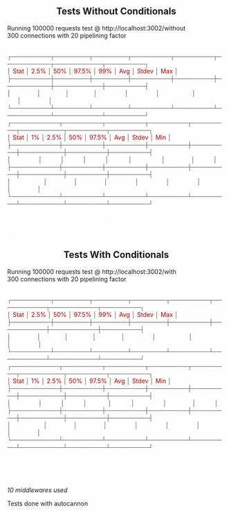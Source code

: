 <h2 style="text-align:center;"><b>Tests Without Conditionals</b> </h2>
 

 
Running 100000 requests test @ http://localhost:3002/without<br/>300 connections with 20 pipelining factor<br/><br/>
 

 
<span style="color:#555">┌─────────<span style="color:#FFF"><span style="color:#555">┬────────<span style="color:#FFF"><span style="color:#555">┬────────<span style="color:#FFF"><span style="color:#555">┬─────────<span style="color:#FFF"><span style="color:#555">┬─────────<span style="color:#FFF"><span style="color:#555">┬───────────<span style="color:#FFF"><span style="color:#555">┬───────────<span style="color:#FFF"><span style="color:#555">┬─────────┐<span style="color:#FFF"><br/><span style="color:#555">│<span style="color:#FFF"><span style="color:#A00"> Stat    <span style="color:#FFF"><span style="color:#555">│<span style="color:#FFF"><span style="color:#A00"> 2.5%   <span style="color:#FFF"><span style="color:#555">│<span style="color:#FFF"><span style="color:#A00"> 50%    <span style="color:#FFF"><span style="color:#555">│<span style="color:#FFF"><span style="color:#A00"> 97.5%   <span style="color:#FFF"><span style="color:#555">│<span style="color:#FFF"><span style="color:#A00"> 99%     <span style="color:#FFF"><span style="color:#555">│<span style="color:#FFF"><span style="color:#A00"> Avg       <span style="color:#FFF"><span style="color:#555">│<span style="color:#FFF"><span style="color:#A00"> Stdev     <span style="color:#FFF"><span style="color:#555">│<span style="color:#FFF"><span style="color:#A00"> Max     <span style="color:#FFF"><span style="color:#555">│<span style="color:#FFF"><br/><span style="color:#555">├─────────<span style="color:#FFF"><span style="color:#555">┼────────<span style="color:#FFF"><span style="color:#555">┼────────<span style="color:#FFF"><span style="color:#555">┼─────────<span style="color:#FFF"><span style="color:#555">┼─────────<span style="color:#FFF"><span style="color:#555">┼───────────<span style="color:#FFF"><span style="color:#555">┼───────────<span style="color:#FFF"><span style="color:#555">┼─────────┤<span style="color:#FFF"><br/><span style="color:#555">│<span style="color:#FFF"> Latency <span style="color:#555">│<span style="color:#FFF"> 235 ms <span style="color:#555">│<span style="color:#FFF"> 375 ms <span style="color:#555">│<span style="color:#FFF"> 1008 ms <span style="color:#555">│<span style="color:#FFF"> 1389 ms <span style="color:#555">│<span style="color:#FFF"> 410.87 ms <span style="color:#555">│<span style="color:#FFF"> 169.74 ms <span style="color:#555">│<span style="color:#FFF"> 1645 ms <span style="color:#555">│<span style="color:#FFF"><br/><span style="color:#555">└─────────<span style="color:#FFF"><span style="color:#555">┴────────<span style="color:#FFF"><span style="color:#555">┴────────<span style="color:#FFF"><span style="color:#555">┴─────────<span style="color:#FFF"><span style="color:#555">┴─────────<span style="color:#FFF"><span style="color:#555">┴───────────<span style="color:#FFF"><span style="color:#555">┴───────────<span style="color:#FFF"><span style="color:#555">┴─────────┘<span style="color:#FFF"><br/><span style="color:#555">┌───────────<span style="color:#FFF"><span style="color:#555">┬─────────<span style="color:#FFF"><span style="color:#555">┬─────────<span style="color:#FFF"><span style="color:#555">┬─────────<span style="color:#FFF"><span style="color:#555">┬─────────<span style="color:#FFF"><span style="color:#555">┬──────────<span style="color:#FFF"><span style="color:#555">┬─────────<span style="color:#FFF"><span style="color:#555">┬─────────┐<span style="color:#FFF"><br/><span style="color:#555">│<span style="color:#FFF"><span style="color:#A00"> Stat      <span style="color:#FFF"><span style="color:#555">│<span style="color:#FFF"><span style="color:#A00"> 1%      <span style="color:#FFF"><span style="color:#555">│<span style="color:#FFF"><span style="color:#A00"> 2.5%    <span style="color:#FFF"><span style="color:#555">│<span style="color:#FFF"><span style="color:#A00"> 50%     <span style="color:#FFF"><span style="color:#555">│<span style="color:#FFF"><span style="color:#A00"> 97.5%   <span style="color:#FFF"><span style="color:#555">│<span style="color:#FFF"><span style="color:#A00"> Avg      <span style="color:#FFF"><span style="color:#555">│<span style="color:#FFF"><span style="color:#A00"> Stdev   <span style="color:#FFF"><span style="color:#555">│<span style="color:#FFF"><span style="color:#A00"> Min     <span style="color:#FFF"><span style="color:#555">│<span style="color:#FFF"><br/><span style="color:#555">├───────────<span style="color:#FFF"><span style="color:#555">┼─────────<span style="color:#FFF"><span style="color:#555">┼─────────<span style="color:#FFF"><span style="color:#555">┼─────────<span style="color:#FFF"><span style="color:#555">┼─────────<span style="color:#FFF"><span style="color:#555">┼──────────<span style="color:#FFF"><span style="color:#555">┼─────────<span style="color:#FFF"><span style="color:#555">┼─────────┤<span style="color:#FFF"><br/><span style="color:#555">│<span style="color:#FFF"> Req/Sec   <span style="color:#555">│<span style="color:#FFF"> 6923    <span style="color:#555">│<span style="color:#FFF"> 6923    <span style="color:#555">│<span style="color:#FFF"> 14911   <span style="color:#555">│<span style="color:#FFF"> 16831   <span style="color:#555">│<span style="color:#FFF"> 13474.58 <span style="color:#555">│<span style="color:#FFF"> 3410.52 <span style="color:#555">│<span style="color:#FFF"> 6920    <span style="color:#555">│<span style="color:#FFF"><br/><span style="color:#555">├───────────<span style="color:#FFF"><span style="color:#555">┼─────────<span style="color:#FFF"><span style="color:#555">┼─────────<span style="color:#FFF"><span style="color:#555">┼─────────<span style="color:#FFF"><span style="color:#555">┼─────────<span style="color:#FFF"><span style="color:#555">┼──────────<span style="color:#FFF"><span style="color:#555">┼─────────<span style="color:#FFF"><span style="color:#555">┼─────────┤<span style="color:#FFF"><br/><span style="color:#555">│<span style="color:#FFF"> Bytes/Sec <span style="color:#555">│<span style="color:#FFF"> 1.49 MB <span style="color:#555">│<span style="color:#FFF"> 1.49 MB <span style="color:#555">│<span style="color:#FFF"> 3.23 MB <span style="color:#555">│<span style="color:#FFF"> 3.62 MB <span style="color:#555">│<span style="color:#FFF"> 2.95 MB  <span style="color:#555">│<span style="color:#FFF"> 698 kB  <span style="color:#555">│<span style="color:#FFF"> 1.49 MB <span style="color:#555">│<span style="color:#FFF"><br/><span style="color:#555">└───────────<span style="color:#FFF"><span style="color:#555">┴─────────<span style="color:#FFF"><span style="color:#555">┴─────────<span style="color:#FFF"><span style="color:#555">┴─────────<span style="color:#FFF"><span style="color:#555">┴─────────<span style="color:#FFF"><span style="color:#555">┴──────────<span style="color:#FFF"><span style="color:#555">┴─────────<span style="color:#FFF"><span style="color:#555">┴─────────┘<span style="color:#FFF"><br/><br/>Req/Bytes counts sampled once per second.<br/><br/>94k requests in 7.25s, 20.6 MB read<br/></span></span></span></span></span></span></span></span></span></span></span></span></span></span></span></span></span></span></span></span></span></span></span></span></span></span></span></span></span></span></span></span></span></span></span></span></span></span></span></span></span></span></span></span></span></span></span></span></span></span></span></span></span></span></span></span></span></span></span></span></span></span></span></span></span></span></span></span></span></span></span></span></span></span></span></span></span></span></span></span></span></span></span></span></span></span></span></span></span></span></span></span></span></span></span></span></span></span></span></span></span></span></span></span></span></span></span></span></span></span></span></span></span></span></span></span></span></span></span></span></span></span></span></span></span></span></span></span></span></span></span></span></span></span></span></span></span></span></span></span></span></span></span></span></span></span></span></span></span></span></span></span></span></span></span></span></span></span></span></span></span></span></span></span></span></span></span></span></span></span></span></span></span></span></span></span></span></span></span></span></span></span></span></span></span></span></span></span></span></span></span></span></span></span></span></span></span></span></span></span></span></span></span></span></span></span></span></span></span></span></span></span></span></span></span></span></span></span></span></span></span></span></span></span></span></span></span></span></span></span></span></span></span></span>
 

 
<h2 style="text-align:center;"><b>Tests With Conditionals</b> </h2> 
 

 
Running 100000 requests test @ http://localhost:3002/with<br/>300 connections with 20 pipelining factor<br/><br/>
 

 
<span style="color:#555">┌─────────<span style="color:#FFF"><span style="color:#555">┬────────<span style="color:#FFF"><span style="color:#555">┬────────<span style="color:#FFF"><span style="color:#555">┬────────<span style="color:#FFF"><span style="color:#555">┬─────────<span style="color:#FFF"><span style="color:#555">┬───────────<span style="color:#FFF"><span style="color:#555">┬───────────<span style="color:#FFF"><span style="color:#555">┬─────────┐<span style="color:#FFF"><br/><span style="color:#555">│<span style="color:#FFF"><span style="color:#A00"> Stat    <span style="color:#FFF"><span style="color:#555">│<span style="color:#FFF"><span style="color:#A00"> 2.5%   <span style="color:#FFF"><span style="color:#555">│<span style="color:#FFF"><span style="color:#A00"> 50%    <span style="color:#FFF"><span style="color:#555">│<span style="color:#FFF"><span style="color:#A00"> 97.5%  <span style="color:#FFF"><span style="color:#555">│<span style="color:#FFF"><span style="color:#A00"> 99%     <span style="color:#FFF"><span style="color:#555">│<span style="color:#FFF"><span style="color:#A00"> Avg       <span style="color:#FFF"><span style="color:#555">│<span style="color:#FFF"><span style="color:#A00"> Stdev     <span style="color:#FFF"><span style="color:#555">│<span style="color:#FFF"><span style="color:#A00"> Max     <span style="color:#FFF"><span style="color:#555">│<span style="color:#FFF"><br/><span style="color:#555">├─────────<span style="color:#FFF"><span style="color:#555">┼────────<span style="color:#FFF"><span style="color:#555">┼────────<span style="color:#FFF"><span style="color:#555">┼────────<span style="color:#FFF"><span style="color:#555">┼─────────<span style="color:#FFF"><span style="color:#555">┼───────────<span style="color:#FFF"><span style="color:#555">┼───────────<span style="color:#FFF"><span style="color:#555">┼─────────┤<span style="color:#FFF"><br/><span style="color:#555">│<span style="color:#FFF"> Latency <span style="color:#555">│<span style="color:#FFF"> 214 ms <span style="color:#555">│<span style="color:#FFF"> 377 ms <span style="color:#555">│<span style="color:#FFF"> 868 ms <span style="color:#555">│<span style="color:#FFF"> 1229 ms <span style="color:#555">│<span style="color:#FFF"> 407.27 ms <span style="color:#555">│<span style="color:#FFF"> 147.99 ms <span style="color:#555">│<span style="color:#FFF"> 1528 ms <span style="color:#555">│<span style="color:#FFF"><br/><span style="color:#555">└─────────<span style="color:#FFF"><span style="color:#555">┴────────<span style="color:#FFF"><span style="color:#555">┴────────<span style="color:#FFF"><span style="color:#555">┴────────<span style="color:#FFF"><span style="color:#555">┴─────────<span style="color:#FFF"><span style="color:#555">┴───────────<span style="color:#FFF"><span style="color:#555">┴───────────<span style="color:#FFF"><span style="color:#555">┴─────────┘<span style="color:#FFF"><br/><span style="color:#555">┌───────────<span style="color:#FFF"><span style="color:#555">┬─────────<span style="color:#FFF"><span style="color:#555">┬─────────<span style="color:#FFF"><span style="color:#555">┬─────────<span style="color:#FFF"><span style="color:#555">┬─────────<span style="color:#FFF"><span style="color:#555">┬──────────<span style="color:#FFF"><span style="color:#555">┬─────────<span style="color:#FFF"><span style="color:#555">┬─────────┐<span style="color:#FFF"><br/><span style="color:#555">│<span style="color:#FFF"><span style="color:#A00"> Stat      <span style="color:#FFF"><span style="color:#555">│<span style="color:#FFF"><span style="color:#A00"> 1%      <span style="color:#FFF"><span style="color:#555">│<span style="color:#FFF"><span style="color:#A00"> 2.5%    <span style="color:#FFF"><span style="color:#555">│<span style="color:#FFF"><span style="color:#A00"> 50%     <span style="color:#FFF"><span style="color:#555">│<span style="color:#FFF"><span style="color:#A00"> 97.5%   <span style="color:#FFF"><span style="color:#555">│<span style="color:#FFF"><span style="color:#A00"> Avg      <span style="color:#FFF"><span style="color:#555">│<span style="color:#FFF"><span style="color:#A00"> Stdev   <span style="color:#FFF"><span style="color:#555">│<span style="color:#FFF"><span style="color:#A00"> Min     <span style="color:#FFF"><span style="color:#555">│<span style="color:#FFF"><br/><span style="color:#555">├───────────<span style="color:#FFF"><span style="color:#555">┼─────────<span style="color:#FFF"><span style="color:#555">┼─────────<span style="color:#FFF"><span style="color:#555">┼─────────<span style="color:#FFF"><span style="color:#555">┼─────────<span style="color:#FFF"><span style="color:#555">┼──────────<span style="color:#FFF"><span style="color:#555">┼─────────<span style="color:#FFF"><span style="color:#555">┼─────────┤<span style="color:#FFF"><br/><span style="color:#555">│<span style="color:#FFF"> Req/Sec   <span style="color:#555">│<span style="color:#FFF"> 6343    <span style="color:#555">│<span style="color:#FFF"> 6343    <span style="color:#555">│<span style="color:#FFF"> 14823   <span style="color:#555">│<span style="color:#FFF"> 16671   <span style="color:#555">│<span style="color:#FFF"> 13471.72 <span style="color:#555">│<span style="color:#FFF"> 3518.77 <span style="color:#555">│<span style="color:#FFF"> 6340    <span style="color:#555">│<span style="color:#FFF"><br/><span style="color:#555">├───────────<span style="color:#FFF"><span style="color:#555">┼─────────<span style="color:#FFF"><span style="color:#555">┼─────────<span style="color:#FFF"><span style="color:#555">┼─────────<span style="color:#FFF"><span style="color:#555">┼─────────<span style="color:#FFF"><span style="color:#555">┼──────────<span style="color:#FFF"><span style="color:#555">┼─────────<span style="color:#FFF"><span style="color:#555">┼─────────┤<span style="color:#FFF"><br/><span style="color:#555">│<span style="color:#FFF"> Bytes/Sec <span style="color:#555">│<span style="color:#FFF"> 1.63 MB <span style="color:#555">│<span style="color:#FFF"> 1.63 MB <span style="color:#555">│<span style="color:#FFF"> 3.28 MB <span style="color:#555">│<span style="color:#FFF"> 3.58 MB <span style="color:#555">│<span style="color:#FFF"> 2.95 MB  <span style="color:#555">│<span style="color:#FFF"> 689 kB  <span style="color:#555">│<span style="color:#FFF"> 1.63 MB <span style="color:#555">│<span style="color:#FFF"><br/><span style="color:#555">└───────────<span style="color:#FFF"><span style="color:#555">┴─────────<span style="color:#FFF"><span style="color:#555">┴─────────<span style="color:#FFF"><span style="color:#555">┴─────────<span style="color:#FFF"><span style="color:#555">┴─────────<span style="color:#FFF"><span style="color:#555">┴──────────<span style="color:#FFF"><span style="color:#555">┴─────────<span style="color:#FFF"><span style="color:#555">┴─────────┘<span style="color:#FFF"><br/><br/>Req/Bytes counts sampled once per second.<br/><br/>94k requests in 7.41s, 20.6 MB read<br/></span></span></span></span></span></span></span></span></span></span></span></span></span></span></span></span></span></span></span></span></span></span></span></span></span></span></span></span></span></span></span></span></span></span></span></span></span></span></span></span></span></span></span></span></span></span></span></span></span></span></span></span></span></span></span></span></span></span></span></span></span></span></span></span></span></span></span></span></span></span></span></span></span></span></span></span></span></span></span></span></span></span></span></span></span></span></span></span></span></span></span></span></span></span></span></span></span></span></span></span></span></span></span></span></span></span></span></span></span></span></span></span></span></span></span></span></span></span></span></span></span></span></span></span></span></span></span></span></span></span></span></span></span></span></span></span></span></span></span></span></span></span></span></span></span></span></span></span></span></span></span></span></span></span></span></span></span></span></span></span></span></span></span></span></span></span></span></span></span></span></span></span></span></span></span></span></span></span></span></span></span></span></span></span></span></span></span></span></span></span></span></span></span></span></span></span></span></span></span></span></span></span></span></span></span></span></span></span></span></span></span></span></span></span></span></span></span></span></span></span></span></span></span></span></span></span></span></span></span></span></span></span></span></span>
 

 
*10 middlewares used*
 

 
Tests done with autocannon